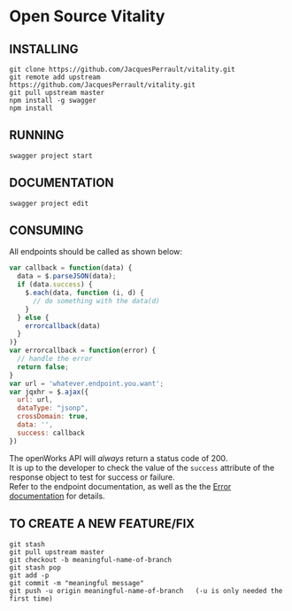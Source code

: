 # Open Source Vitality

## INSTALLING
```
git clone https://github.com/JacquesPerrault/vitality.git
git remote add upstream https://github.com/JacquesPerrault/vitality.git
git pull upstream master
npm install -g swagger
npm install
```

## RUNNING 
`swagger project start`

## DOCUMENTATION
`swagger project edit`

## CONSUMING
All endpoints should be called as shown below:

``` javascript
var callback = function(data) {  
  data = $.parseJSON(data);
  if (data.success) {
    $.each(data, function (i, d) {  
      // do something with the data(d)  
    }  
  } else {
    errorcallback(data)
  }
)}    
var errorcallback = function(error) {  
  // handle the error  
  return false;  
}   
var url = 'whatever.endpoint.you.want';  
var jqxhr = $.ajax({  
  url: url,  
  dataType: "jsonp",  
  crossDomain: true,  
  data: '',  
  success: callback
})
```

The openWorks API will *always* return a status code of 200.  
It is up to the developer to check the value of the `success` attribute of the response object to test for success or failure.  
Refer to the endpoint documentation, as well as the the [Error documentation](#errors) for details.

## TO CREATE A NEW FEATURE/FIX
```
git stash
git pull upstream master
git checkout -b meaningful-name-of-branch
git stash pop
git add -p
git commit -m "meaningful message"
git push -u origin meaningful-name-of-branch   (-u is only needed the first time)
```
